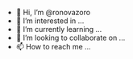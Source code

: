 - 👋 Hi, I’m @ronovazoro
- 👀 I’m interested in ...
- 🌱 I’m currently learning ...
- 💞️ I’m looking to collaborate on ...
- 📫 How to reach me ...

<!---
ronovazoro/ronovazoro is a ✨ special ✨ repository because its `README.md` (this file) appears on your GitHub profile.
You can click the Preview link to take a look at your changes.
--->
